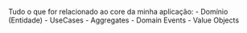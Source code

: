 Tudo o que for relacionado ao core da minha aplicação:
    - Domínio (Entidade)
    - UseCases
    - Aggregates
    - Domain Events
    - Value Objects